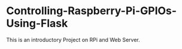 # Controlling-Raspberry-Pi-GPIOs-Using-Flask
This is an introductory Project on RPi and Web Server.
